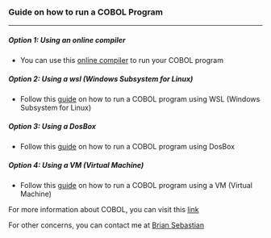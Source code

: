 ### Guide on how to run a COBOL Program
---

##### Option 1: Using an online compiler
- You can use this [online compiler](https://www.tutorialspoint.com/compile_cobol_online.php) to run your COBOL program

##### Option 2: Using a wsl (Windows Subsystem for Linux)
- Follow this [guide](WSL/README.md) on how to run a COBOL program using WSL (Windows Subsystem for Linux)

##### Option 3: Using a DosBox
- Follow this [guide](DOSBOX/README.md) on how to run a COBOL program using DosBox

##### Option 4: Using a VM (Virtual Machine)
- Follow this [guide](VM/README.md) on how to run a COBOL program using a VM (Virtual Machine)

For more information about COBOL, you can visit this [link](https://www.tutorialspoint.com/cobol/index.htm)

For other concerns, you can contact me at [Brian Sebastian](https://www.facebook.com/brisebas)